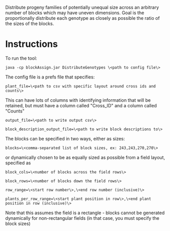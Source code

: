 
Distribute progeny families of potentially unequal size across an arbitrary number of blocks which may have uneven dimensions.  Goal is the proportionally distribute each genotype as closely as possible the ratio of the sizes of the blocks. 

# Instructions

To run the tool:

`java -cp blockAssign.jar DistributeGenotypes \<path to config file\>`

The config file is a prefs file that specifies:

`plant_file=\<path to csv with specific layout around cross ids and counts\>`

This can have lots of columns with identifying information that will be retained, but must have a column called "Cross_ID" and a column called "Counts"

`output_file=\<path to write output csv\>`

`block_description_output_file=\<path to write block descriptions to\>`

The blocks can be specified in two ways, either as sizes:

`blocks=\<comma-separated list of block sizes, ex: 243,243,270,270\>`

or dynamically chosen to be as equally sized as possible from a field layout, specified as

`block_cols=\<number of blocks across the field rows\>`

`block_rows=\<number of blocks down the field rows\>`

`row_range=\<start row number\>,\<end row number (inclusive)\>`

`plants_per_row_range=\<start plant position in row\>,\<end plant position in row (inclusive)\>`

Note that this assumes the field is a rectangle - blocks cannot be generated dynamically for non-rectangular fields (in that case, you must specify the block sizes)
